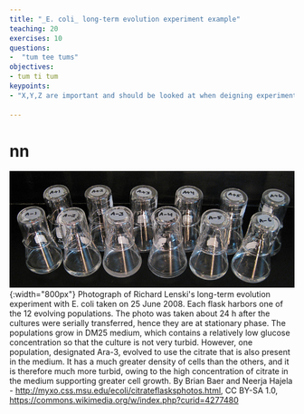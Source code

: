 ```yaml
---
title: "_E. coli_ long-term evolution experiment example"
teaching: 20
exercises: 10
questions:
-  "tum tee tums"
objectives:
- tum ti tum
keypoints:
- "X,Y,Z are important and should be looked at when deigning experiments"

---
```



# nn

![Photograph of 12 flasks](../fig/800px-Lenski's_12_long-term_lines_of_E._coli_on_25_June_2008.jpg){:width="800px"}
Photograph of Richard Lenski's long-term evolution experiment with E. coli taken on 25 June 2008. Each flask harbors one of the 12 evolving populations. The photo was taken about 24 h after the cultures were serially transferred, hence they are at stationary phase. The populations grow in DM25 medium, which contains a relatively low glucose concentration so that the culture is not very turbid. However, one population, designated Ara-3, evolved to use the citrate that is also present in the medium. It has a much greater density of cells than the others, and it is therefore much more turbid, owing to the high concentration of citrate in the medium supporting greater cell growth. By Brian Baer and Neerja Hajela - http://myxo.css.msu.edu/ecoli/citrateflasksphotos.html, CC BY-SA 1.0, https://commons.wikimedia.org/w/index.php?curid=4277480

